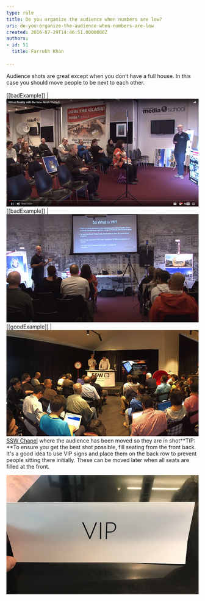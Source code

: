 ```yaml
---
type: rule
title: Do you organize the audience when numbers are low?
uri: do-you-organize-the-audience-when-numbers-are-low
created: 2016-07-29T14:46:51.0000000Z
authors:
- id: 51
  title: Farrukh Khan

---
```


Audience shots are great except when you don’t have a full house. In this case you should move people to be next to each other.
  <br>   
[[badExample]]
| ![the audience shot shows the bad numbers. It would be better to not use this view <br>](bad-audience.jpg)
[[badExample]]
| ![the audience shot shows the bad numbers. You want to use this wide shot, but you need to make sure the attendees not in the shot are moved so their head is visible <br>](bad-audience-2.jpg)
[[goodExample]]
| ![a shot from the <br>](good-audience.jpg)[SSW Chapel](https://www.ssw.com.au/ssw/events/venues/hire-conference-room.aspx) where the audience has been moved so they are in shot**TIP: **To ensure you get the best shot possible, fill seating from the front back. It's a good idea to use VIP signs and place them on the back row to prevent people sitting there initially. These can be moved later when all seats are filled at the front. 



![Using a VIP sign on the back row to prevent people sitting there initially](vip.jpg)
